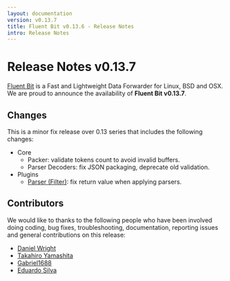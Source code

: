```yaml
---
layout: documentation
version: v0.13.7
title: Fluent Bit v0.13.6 - Release Notes
intro: Release Notes
---
```


# Release Notes v0.13.7

[Fluent Bit](http://fluentbit.io) is a Fast and Lightweight Data Forwarder for Linux, BSD and OSX. We are proud to announce the availability of __Fluent Bit v0.13.7__.

## Changes

This is a minor fix release over 0.13 series that includes the following changes:

 - Core
   - Packer: validate tokens count to avoid invalid buffers.
   - Parser Decoders: fix JSON packaging, deprecate old validation.
 - Plugins
   - [Parser (Filter)](https://fluentbit.io/documentation/0.13/filter/parser.html): fix return value when applying parsers.

## Contributors

We would like to thanks to the following people who have been involved doing coding, bug fixes, troubleshooting, documentation, reporting issues and general contributions on this release:

- [Daniel Wright](https://github.com/TheRealDwright)
- [Takahiro Yamashita](https://github.com/nokute78)
- [Gabriel1688](https://github.com/Gabriel1688)
- [Eduardo Silva](https://github.com/edsiper)
